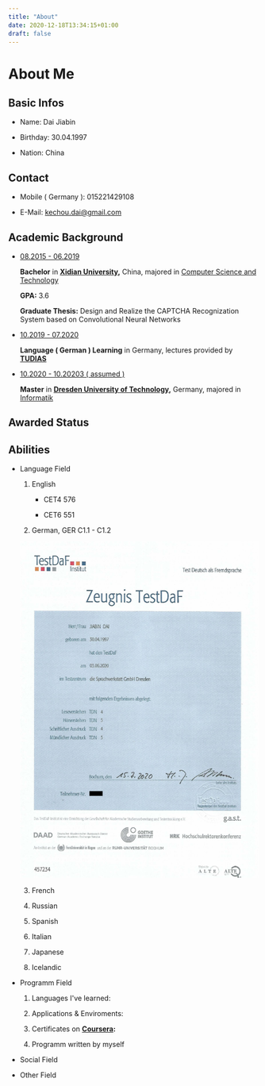 ```yaml
---
title: "About"
date: 2020-12-18T13:34:15+01:00
draft: false 
---
```

	
# About Me

## Basic Infos

- Name: Dai Jiabin

- Birthday: 30.04.1997

- Nation: China

## Contact

- Mobile ( Germany ): 015221429108

- E-Mail: kechou.dai@gmail.com

## Academic Background

- <u>08.2015 - 06.2019</u>
  
  __Bachelor__ in __[Xidian University](https://en.wikipedia.org/wiki/Xidian_University),__ China, majored in [Computer Science and Technology](https://cs.xidian.edu.cn/)

  __GPA:__ 3.6
  
  __Graduate Thesis:__ Design and Realize the CAPTCHA Recognization System based on Convolutional Neural Networks

- <u>10.2019 - 07.2020</u>

  __Language ( German ) Learning__ in Germany, lectures provided by __[TUDIAS](https://www.tudias.de/)__

- <u>10.2020 - 10.20203 ( assumed )</u>

  __Master__ in __[Dresden University of Technology](https://en.wikipedia.org/wiki/TU_Dresden),__ Germany, majored in [Informatik](https://tu-dresden.de/ing/informatik/forschung#)

## Awarded Status

## Abilities

- Language Field
  
  1. English
  
     - CET4 576
    
     - CET6 551

  2. German, GER C1.1 - C1.2

    <div style="text-align: center">
      <img src="../static/TestDaF.jpg"/>
    </div>

  3. French
  
  4. Russian
  
  5. Spanish
  
  6. Italian

  7. Japanese
  
  8. Icelandic

- Programm Field

  1. Languages I've learned:

  2. Applications & Enviroments:
  
  3. Certificates on __[Coursera](https://www.coursera.org/):__
  
  4. Programm written by myself
   
- Social Field

- Other Field